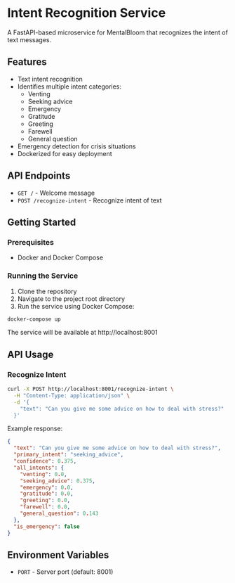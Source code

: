 # Intent Recognition Service

A FastAPI-based microservice for MentalBloom that recognizes the intent of text messages.

## Features

- Text intent recognition
- Identifies multiple intent categories:
  - Venting
  - Seeking advice
  - Emergency
  - Gratitude
  - Greeting
  - Farewell
  - General question
- Emergency detection for crisis situations
- Dockerized for easy deployment

## API Endpoints

- `GET /` - Welcome message
- `POST /recognize-intent` - Recognize intent of text

## Getting Started

### Prerequisites

- Docker and Docker Compose

### Running the Service

1. Clone the repository
2. Navigate to the project root directory
3. Run the service using Docker Compose:

```bash
docker-compose up
```

The service will be available at http://localhost:8001

## API Usage

### Recognize Intent

```bash
curl -X POST http://localhost:8001/recognize-intent \
  -H "Content-Type: application/json" \
  -d '{
    "text": "Can you give me some advice on how to deal with stress?"
  }'
```

Example response:

```json
{
  "text": "Can you give me some advice on how to deal with stress?",
  "primary_intent": "seeking_advice",
  "confidence": 0.375,
  "all_intents": {
    "venting": 0.0,
    "seeking_advice": 0.375,
    "emergency": 0.0,
    "gratitude": 0.0,
    "greeting": 0.0,
    "farewell": 0.0,
    "general_question": 0.143
  },
  "is_emergency": false
}
```

## Environment Variables

- `PORT` - Server port (default: 8001)
